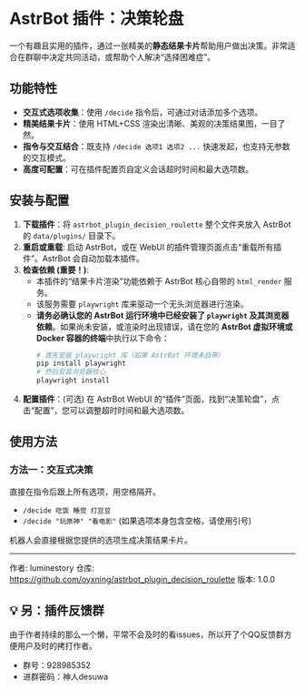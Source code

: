 # AstrBot 插件：决策轮盘

一个有趣且实用的插件，通过一张精美的**静态结果卡片**帮助用户做出决策。非常适合在群聊中决定共同活动，或帮助个人解决“选择困难症”。

## 功能特性

- **交互式选项收集**：使用 `/decide` 指令后，可通过对话添加多个选项。
- **精美结果卡片**：使用 HTML+CSS 渲染出清晰、美观的决策结果图，一目了然。
- **指令与交互结合**：既支持 `/decide 选项1 选项2 ...` 快速发起，也支持无参数的交互模式。
- **高度可配置**：可在插件配置页自定义会话超时时间和最大选项数。

## 安装与配置

1.  **下载插件**：将 `astrbot_plugin_decision_roulette` 整个文件夹放入 AstrBot 的 `data/plugins/` 目录下。
2.  **重启或重载**: 启动 AstrBot，或在 WebUI 的插件管理页面点击“重载所有插件”。AstrBot 会自动加载本插件。
3.  **检查依赖 (重要！)**:
    - 本插件的“结果卡片渲染”功能依赖于 AstrBot 核心自带的 `html_render` 服务。
    - 该服务需要 `playwright` 库来驱动一个无头浏览器进行渲染。
    - **请务必确认您的 AstrBot 运行环境中已经安装了 `playwright` 及其浏览器依赖**。如果尚未安装，或渲染时出现错误，请在您的 **AstrBot 虚拟环境或 Docker 容器的终端**中执行以下命令：
      ```bash
      # 首先安装 playwright 库（如果 AstrBot 环境未自带）
      pip install playwright
      # 然后安装浏览器核心
      playwright install
      ```
4.  **配置插件**：(可选) 在 AstrBot WebUI 的“插件”页面，找到“决策轮盘”，点击“配置”，您可以调整超时时间和最大选项数。

## 使用方法

### 方法一：交互式决策


直接在指令后跟上所有选项，用空格隔开。

- `/decide 吃饭 睡觉 打豆豆`
- `/decide "玩原神" "看电影"` (如果选项本身包含空格，请使用引号)

机器人会直接根据您提供的选项生成决策结果卡片。

---
作者: luminestory
仓库: https://github.com/oyxning/astrbot_plugin_decision_roulette
版本: 1.0.0

## 💡 另：插件反馈群

由于作者持续的那么一个懒，平常不会及时的看issues，所以开了个QQ反馈群方便用户及时的拷打作者。
* 群号：928985352       
* 进群密码：神人desuwa
